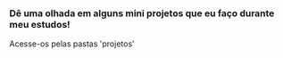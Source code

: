 <h3>Dê uma olhada em alguns mini projetos que eu faço durante meu estudos!</h3>
<p>Acesse-os pelas pastas 'projetos'</p>

